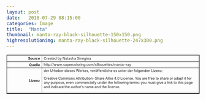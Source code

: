 ```yaml
---
layout: post
date:   2018-07-29 08:15:00
categories: Image
title:  "Manta"
thumbnail: manta-ray-black-silhouette-150x150.png
highresolutionimg: manta-ray-black-silhouette-247x300.png
---
```


<div class="entry-content">

<table style="font-size: xx-small" border="1" cellpadding="2">
<tbody>
<tr>
<th style="text-align: right" width="81"><strong>Source</strong></th>
<td>Created by Natasha Sinegina</td>
</tr>
<tr>
<th style="text-align: right" width="81"><strong>Quelle</strong></th>
<td>http://www.supercoloring.com/silhouettes/manta-ray</td>
</tr>
<tr>
<th style="text-align: right" width="81"><strong>Lizenz</strong></th>
<td>der Urheber dieses Werkes, veröffentliche es unter der folgenden Lizenz:

Creative Commons Attribution-Share Alike 4.0 License. You are free to share or adapt it for any purpose, even commercially under the following terms: you must give a link to this page and indicate the author’s name and the license.

</td>
</tr>
</tbody>
</table>
<p>&nbsp;</p>

</div><!-- .entry-content -->
